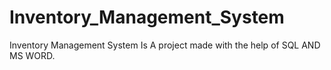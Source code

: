 # Inventory_Management_System
Inventory Management System Is A project made with the help of SQL AND MS WORD.
